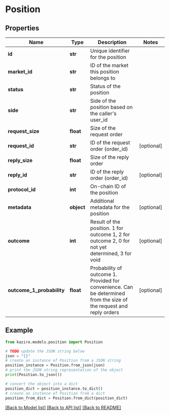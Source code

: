 # Position

## Properties

| Name                      | Type       | Description                                                                                                         | Notes      |
| ------------------------- | ---------- | ------------------------------------------------------------------------------------------------------------------- | ---------- |
| **id**                    | **str**    | Unique identifier for the position                                                                                  |
| **market_id**             | **str**    | ID of the market this position belongs to                                                                           |
| **status**                | **str**    | Status of the position                                                                                              |
| **side**                  | **str**    | Side of the position based on the caller&#39;s user_id                                                              |
| **request_size**          | **float**  | Size of the request order                                                                                           |
| **request_id**            | **str**    | ID of the request order (order_id)                                                                                  | [optional] |
| **reply_size**            | **float**  | Size of the reply order                                                                                             |
| **reply_id**              | **str**    | ID of the reply order (order_id)                                                                                    | [optional] |
| **protocol_id**           | **int**    | On-chain ID of the position                                                                                         |
| **metadata**              | **object** | Additional metadata for the position                                                                                | [optional] |
| **outcome**               | **int**    | Result of the position. 1 for outcome 1, 2 for outcome 2, 0 for not yet determined, 3 for void                      | [optional] |
| **outcome_1_probability** | **float**  | Probability of outcome 1. Provided for convenience. Can be determined from the size of the request and reply orders | [optional] |

## Example

```python
from kaziro.models.position import Position

# TODO update the JSON string below
json = "{}"
# create an instance of Position from a JSON string
position_instance = Position.from_json(json)
# print the JSON string representation of the object
print(Position.to_json())

# convert the object into a dict
position_dict = position_instance.to_dict()
# create an instance of Position from a dict
position_from_dict = Position.from_dict(position_dict)
```

[[Back to Model list]](../README.md#documentation-for-models) [[Back to API list]](../README.md#documentation-for-api-endpoints) [[Back to README]](../README.md)
